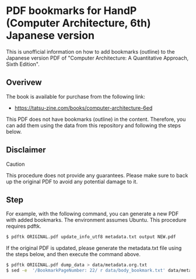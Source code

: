 # PDF bookmarks for HandP (Computer Architecture, 6th) Japanese version

This is unofficial information on how to add bookmarks (outline) to the Japanese version PDF of "Computer Architecture: A Quantitative Approach, Sixth Edition".


## Overivew

The book is available for purchase from the following link:
  * https://tatsu-zine.com/books/computer-architecture-6ed

This PDF does not have bookmarks (outline) in the content. Therefore, you can add them using the data from this repository and following the steps below.


## Disclaimer

> [!CAUTION]
> This procedure does not provide any guarantees.
> Please make sure to back up the original PDF to avoid any potential damage to it.

## Step

For example, with the following command, you can generate a new PDF with added bookmarks. The environment assumes Ubuntu. This procedure requires pdftk.

```bash
$ pdftk ORIGINAL.pdf update_info_utf8 metadata.txt output NEW.pdf
```

If the original PDF is updated, please generate the metadata.txt file using the steps below, and then execute the command above.

```bash
$ pdftk ORIGINAL.pdf dump_data > data/metadata.org.txt
$ sed -e  '/BookmarkPageNumber: 22/ r data/body_bookmark.txt' data/metadata.org.txt > metadata.txt
```
